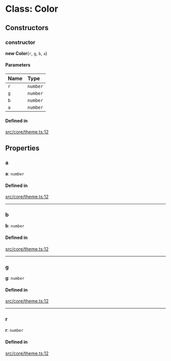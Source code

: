 # Class: Color

## Constructors

### constructor

**new Color**(`r`, `g`, `b`, `a`)

#### Parameters

| Name | Type |
| :------ | :------ |
| `r` | `number` |
| `g` | `number` |
| `b` | `number` |
| `a` | `number` |

#### Defined in

[src/core/theme.ts:12](https://github.com/io-gui/io/blob/main/src/core/theme.ts#L12)

## Properties

### a

 **a**: `number`

#### Defined in

[src/core/theme.ts:12](https://github.com/io-gui/io/blob/main/src/core/theme.ts#L12)

___

### b

 **b**: `number`

#### Defined in

[src/core/theme.ts:12](https://github.com/io-gui/io/blob/main/src/core/theme.ts#L12)

___

### g

 **g**: `number`

#### Defined in

[src/core/theme.ts:12](https://github.com/io-gui/io/blob/main/src/core/theme.ts#L12)

___

### r

 **r**: `number`

#### Defined in

[src/core/theme.ts:12](https://github.com/io-gui/io/blob/main/src/core/theme.ts#L12)
